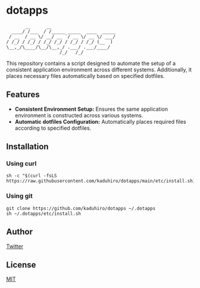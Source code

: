 # dotapps

```
       __      __                        
  ____/ /___  / /_____ _____  ____  _____
 / __  / __ \/ __/ __ `/ __ \/ __ \/ ___/
/ /_/ / /_/ / /_/ /_/ / /_/ / /_/ (__  ) 
\__,_/\____/\__/\__,_/ .___/ .___/____/  
                    /_/   /_/            
```

This repository contains a script designed to automate the setup of a consistent application environment across different systems. Additionally, it places necessary files automatically based on specified dotfiles.

## Features

- __Consistent Environment Setup:__ Ensures the same application environment is constructed across various systems.
- __Automatic dotfiles Configuration:__ Automatically places required files according to specified dotfiles.

## Installation

### Using curl

```
sh -c "$(curl -fsLS https://raw.githubusercontent.com/kaduhiro/dotapps/main/etc/install.sh)"
```

### Using git

```
git clone https://github.com/kaduhiro/dotapps ~/.dotapps
sh ~/.dotapps/etc/install.sh
```

## Author

[Twitter](https://twitter.com/kaduhiro_)

## License

[MIT](https://en.wikipedia.org/wiki/MIT_License)

